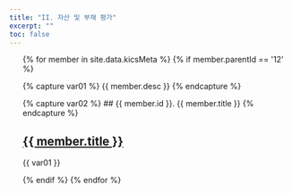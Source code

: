 ```yaml
---
title: "II. 자산 및 부채 평가"
excerpt: ""
toc: false
---
```


<ul>
{% for member in site.data.kicsMeta %}
 {% if member.parentId == '12' %}

  {% capture var01 %}
       {{ member.desc }}
  {% endcapture %}

  {% capture var02 %}
    ## {{ member.id }}. {{ member.title }}
  {% endcapture %}

  <h2><a href="https://sun0lee.github.io/{{ member.path }}">{{ member.title }}</a></h2>
  <p>{{ var01 }}</p>

 {% endif %}
{% endfor %}
</ul>
